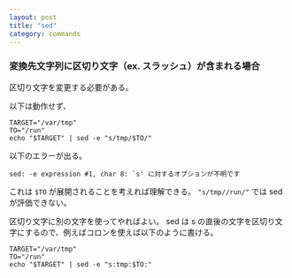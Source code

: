 ```yaml
---
layout: post
title: "sed"
category: commands
---
```


### 変換先文字列に区切り文字（ex. スラッシュ）が含まれる場合

区切り文字を変更する必要がある。

以下は動作せず、

```
TARGET="/var/tmp"
TO="/run"
echo "$TARGET" | sed -e "s/tmp/$TO/"
```

以下のエラーが出る。

```
sed: -e expression #1, char 8: `s' に対するオプションが不明です
```

これは `$TO` が展開されることを考えれば理解できる。 `"s/tmp//run/"` では sed が評価できない。

区切り文字に別の文字を使ってやればよい。 sed は s の直後の文字を区切り文字にするので、例えばコロンを使えば以下のように書ける。

```
TARGET="/var/tmp"
TO="/run"
echo "$TARGET" | sed -e "s:tmp:$TO:"
```
